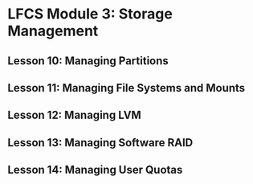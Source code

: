 # LFCS Module 3: Storage Management

## Lesson 10: Managing Partitions


## Lesson 11: Managing File Systems and Mounts



## Lesson 12: Managing LVM



## Lesson 13: Managing Software RAID


## Lesson 14: Managing User Quotas